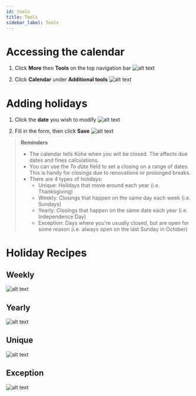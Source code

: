 ```yaml
---
id: tools
title: Tools
sidebar_label: Tools
---
```


# Accessing the calendar

1. Click **More** then **Tools** on the top navigation bar
![alt text](assets/tools_calendar1.png)

2. Click **Calendar** under **Additional tools**
![alt text](assets/tools_calendar2.png)

# Adding holidays
1. Click the **date** you wish to modify
![alt text](assets/tools_calendar3.png)

2. Fill in the form, then click **Save**
![alt text](assets/tools_calendar4.png)

> **Reminders**
>
> * The calendar tells Koha when you will be closed. The affects due dates and fines calculations.
> * You can use the *To date* field to set a closing on a range of dates. This is handy for closings due to renovations or prolonged breaks.
> * There are 4 types of holidays:
>	* Unique: Holidays that move around each year (i.e. Thanksgiving)
>	* Weekly: Closings that happen on the same day each week (i.e. Sundays)
>	* Yearly: Closings that happen on the same date each year (i.e. Independence Day)
>	* Exception: Days where you're usually closed, but are open for some reason (i.e. always open on the last Sunday in October)

# Holiday Recipes

## Weekly
![alt text](assets/tools_calendar5.png)

## Yearly
![alt text](assets/tools_calendar6.png)

## Unique
![alt text](assets/tools_calendar7.png)

## Exception
![alt text](assets/tools_calendar8.png)